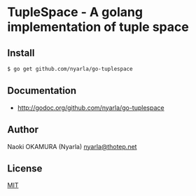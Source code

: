 TupleSpace - A golang implementation of tuple space
===================================================

Install
-------

```bash
$ go get github.com/nyarla/go-tuplespace
```

Documentation
-------------

  * <http://godoc.org/github.com/nyarla/go-tuplespace>

Author
------

Naoki OKAMURA (Nyarla) <nyarla@thotep.net>

License
-------

[MIT](http://nyarla.mit-license.org/2014)

